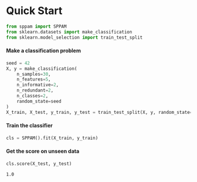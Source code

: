 # Quick Start


```python
from sppam import SPPAM
from sklearn.datasets import make_classification
from sklearn.model_selection import train_test_split
```

#### Make a classification problem


```python
seed = 42
X, y = make_classification(
    n_samples=30,
    n_features=5,
    n_informative=2,
    n_redundant=2,
    n_classes=2,
    random_state=seed
)
X_train, X_test, y_train, y_test = train_test_split(X, y, random_state=seed)
```

#### Train the classifier

```python
cls = SPPAM().fit(X_train, y_train)
```

#### Get the score on unseen data

```python
cls.score(X_test, y_test)
```

    1.0


